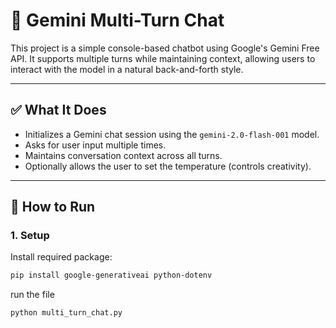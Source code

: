 # 🤖 Gemini Multi-Turn Chat

This project is a simple console-based chatbot using Google's Gemini Free API. It supports multiple turns while maintaining context, allowing users to interact with the model in a natural back-and-forth style.

---

## ✅ What It Does

- Initializes a Gemini chat session using the `gemini-2.0-flash-001` model.
- Asks for user input multiple times.
- Maintains conversation context across all turns.
- Optionally allows the user to set the temperature (controls creativity).

---

## 🚀 How to Run

### 1. Setup

Install required package:

```bash
pip install google-generativeai python-dotenv
```

run the file
```
python multi_turn_chat.py
```
